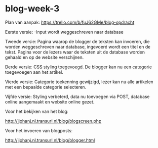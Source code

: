 # blog-week-3

Plan van aanpak: https://trello.com/b/fuJ62GMe/blog-opdracht

Eerste versie:
  -Input wordt weggeschreven naar database

Tweede versie:
 Pagina waarop de blogger de teksten kan invoeren, die worden weggeschreven naar database, ingevoerd wordt een titel en de tekst.
 Pagina voor de lezers waar de teksten uit de database worden gehaald en op de website verschijnen.
 
 Derde versie:
 CSS styling toegevoegd. De blogger kan nu een categorie toegevoegen aan het artikel.
 
 Vierde versie:
 Categorie toekenning gewijzigd, lezer kan nu alle artikelen met een bepaalde categorie selecteren.
 
 Vijfde versie:
 Styling verbeterd, data nu toevoegen via POST, database online aangemaakt en website online gezet.
 
 Voor het bekijken van het blog: 
 
 http://jjohanj.nl.transurl.nl/blog/blogscreen.php

Voor het invoeren van blogposts:

http://jjohanj.nl.transurl.nl/blog/blogger.html
